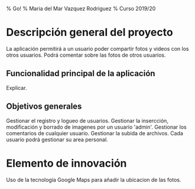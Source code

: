 % Go!
% Maria del Mar Vazquez Rodriguez
% Curso 2019/20

# Descripción general del proyecto

La aplicación permitirá a un usuario poder compartir fotos y videos con los otros usuarios. Podrá comentar sobre las fotos de otros usuarios.

## Funcionalidad principal de la aplicación

Explicar.

## Objetivos generales

Gestionar el registro y logueo de usuarios.
Gestionar la insercción, modificación y borrado de imagenes por un usuario 'admin'.
Gestionar los comentarios de cualquier usuario.
Gestionar la subida de archivos.
Cada usuario podrá gestionar su area personal.


# Elemento de innovación

Uso de la tecnología Google Maps para añadir la ubicacion de las fotos.

